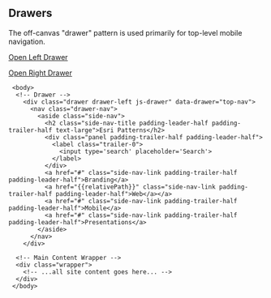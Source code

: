 ## Drawers

The off-canvas "drawer" pattern is used primarily for top-level mobile navigation.

<a href="#" class="btn js-drawer-toggle" data-drawer="top-nav">Open Left Drawer</a>

<a href="#" class="btn js-drawer-toggle" data-drawer="right">Open Right Drawer</a>

```
 <body>
  <!-- Drawer -->
    <div class="drawer drawer-left js-drawer" data-drawer="top-nav">
      <nav class="drawer-nav">
        <aside class="side-nav">
          <h2 class="side-nav-title padding-leader-half padding-trailer-half text-large">Esri Patterns</h2>
          <div class="panel padding-trailer-half padding-leader-half">
            <label class="trailer-0">
              <input type='search' placeholder='Search'>
            </label>
          </div>
          <a href="#" class="side-nav-link padding-trailer-half padding-leader-half">Branding</a>
          <a href="{{relativePath}}" class="side-nav-link padding-trailer-half padding-leader-half">Web</a></a>
          <a href="#" class="side-nav-link padding-trailer-half padding-leader-half">Mobile</a>
          <a href="#" class="side-nav-link padding-trailer-half padding-leader-half">Presentations</a>
        </aside>
      </nav>
    </div>

  <!-- Main Content Wrapper -->
  <div class="wrapper">
    <!-- ...all site content goes here... -->
  </div>
 </body>
```